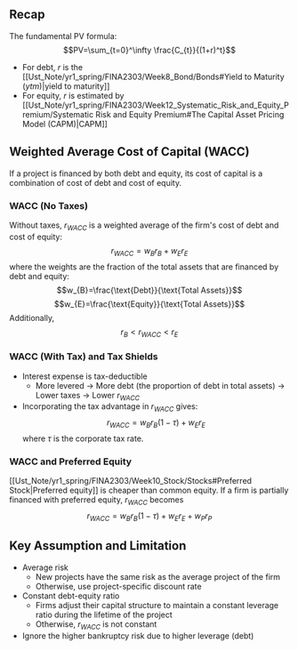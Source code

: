 ## Recap
The fundamental PV formula:$$PV=\sum_{t=0}^\infty \frac{C_{t}}{(1+r)^t}$$
- For debt, $r$ is the [[Ust_Note/yr1_spring/FINA2303/Week8_Bond/Bonds#Yield to Maturity ($ytm$)|yield to maturity]]
- For equity, $r$ is estimated by [[Ust_Note/yr1_spring/FINA2303/Week12_Systematic_Risk_and_Equity_Premium/Systematic Risk and Equity Premium#The Capital Asset Pricing Model (CAPM)|CAPM]]
## Weighted Average Cost of Capital (WACC)
If a project is financed by both debt and equity, its cost of capital is a  
combination of cost of debt and cost of equity.
### WACC (No Taxes)
Without taxes, $r_{WACC}$ is a weighted average of the firm's cost of debt and cost of equity: $$r_{WACC}=w_{B}r_{B}+w_{E}r_{E}$$ where the weights are the fraction of the total assets that are financed by debt and equity: $$w_{B}=\frac{\text{Debt}}{\text{Total Assets}}$$ $$w_{E}=\frac{\text{Equity}}{\text{Total Assets}}$$
Additionally, $$r_{B}<r_{WACC}<r_{E}$$
### WACC (With Tax) and Tax Shields
- Interest expense is tax-deductible
	- More levered $\to$ More debt (the proportion of debt in total assets) $\to$ Lower taxes $\to$ Lower $r_{WACC}$
- Incorporating the tax advantage in $r_{WACC}$ gives: $$r_{WACC}=w_{B}r_{B}(1-\tau)+w_{E}r_{E}$$ where $\tau$ is the corporate tax rate.
### WACC and Preferred Equity

[[Ust_Note/yr1_spring/FINA2303/Week10_Stock/Stocks#Preferred Stock|Preferred equity]] is cheaper than common equity. If a firm is partially financed with preferred equity, $r_{WACC}$ becomes $$r_{WACC}=w_{B}r_{B}(1-\tau)+w_{E}r_{E}+w_{P}r_{P}$$
## Key Assumption and Limitation
- Average risk
	- New projects have the same risk as the average project of the firm
	- Otherwise, use project-specific discount rate
- Constant debt-equity ratio
	- Firms adjust their capital structure to maintain a constant leverage ratio during the lifetime of the project
	- Otherwise, $r_{WACC}$ is not constant
- Ignore the higher bankruptcy risk due to higher leverage (debt)